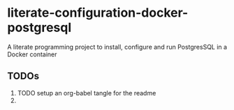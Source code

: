 
# literate-configuration-docker-postgresql

A literate programming project to install, configure and run PostgresSQL in a Docker container


## TODOs

1.  TODO setup an org-babel tangle for the readme
2.  

